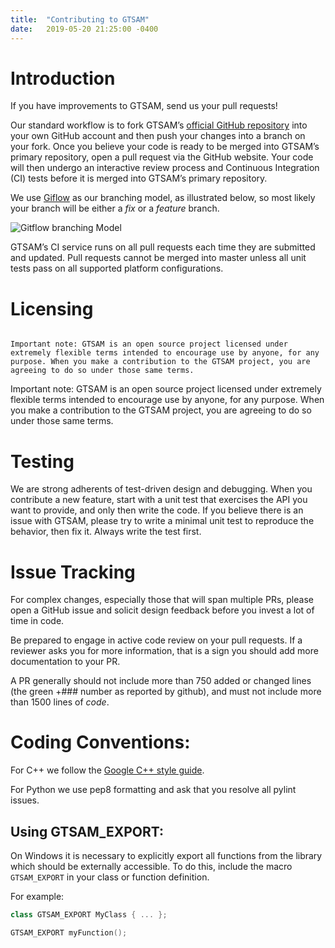 ```yaml
---
title:  "Contributing to GTSAM"
date:   2019-05-20 21:25:00 -0400
---
```


# Introduction
If you have improvements to GTSAM, send us your pull requests!

Our standard workflow is to fork GTSAM’s [official GitHub repository](https://github.com/borglab/gtsam) into your own GitHub account and then push your changes into a branch on your fork. Once you believe your code is ready to be merged into GTSAM’s primary repository, open a pull request via the GitHub website. Your code will then undergo an interactive review process and Continuous Integration (CI) tests before it is merged into GTSAM’s primary repository.

We use [Giflow](https://nvie.com/posts/a-successful-git-branching-model/) as our branching model, as illustrated below, so most likely your branch will be either a *fix* or a *feature* branch.

![Gitflow branching Model](https://nvie.com/img/git-model@2x.png)

GTSAM’s CI service runs on all pull requests each time they are submitted and updated. Pull requests cannot be merged into master unless all unit tests pass on all supported platform configurations.

<!-- We would like to hear about your success stories if you’ve used GTSAM in your own projects. Please consider contributing to our GTSAM Gallery by editing doc/gallery.rst and submitting a pull request with the update! -->

# Licensing

```{important} GTSAM is an open source project

Important note: GTSAM is an open source project licensed under extremely flexible terms intended to encourage use by anyone, for any purpose. When you make a contribution to the GTSAM project, you are agreeing to do so under those same terms.
```

Important note: GTSAM is an open source project licensed under extremely flexible terms intended to encourage use by anyone, for any purpose. When you make a contribution to the GTSAM project, you are agreeing to do so under those same terms.

# Testing

We are strong adherents of test-driven design and debugging. When you contribute a new feature, start with a unit test that exercises the API you want to provide, and only then write the code. If you believe there is an issue with GTSAM, please try to write a minimal unit test to reproduce the behavior, then fix it. Always write the test first.

# Issue Tracking

For complex changes, especially those that will span multiple PRs, please open a GitHub issue and solicit design feedback before you invest a lot of time in code.

Be prepared to engage in active code review on your pull requests. If a reviewer asks you for more information, that is a sign you should add more documentation to your PR.

A PR generally should not include more than 750 added or changed lines (the green +### number as reported by github), and must not include more than 1500 lines of *code*.

# Coding Conventions:

For C++ we follow the [Google C++ style guide](https://google.github.io/styleguide/cppguide.html). 

For Python we use pep8 formatting and ask that you resolve all pylint issues.

## Using GTSAM_EXPORT:

On Windows it is necessary to explicitly export all functions from the library which should be externally accessible. To do this, include the macro `GTSAM_EXPORT` in your class or function definition.

For example:
```cpp
class GTSAM_EXPORT MyClass { ... };

GTSAM_EXPORT myFunction();
```
